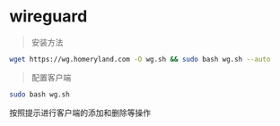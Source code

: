 # wireguard

> 安装方法

```bash
wget https://wg.homeryland.com -O wg.sh && sudo bash wg.sh --auto
```

> 配置客户端

```bash
sudo bash wg.sh
```

按照提示进行客户端的添加和删除等操作
